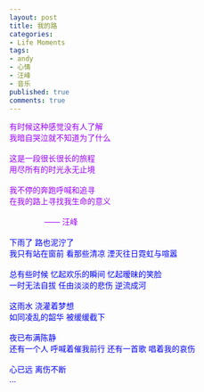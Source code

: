 ```yaml
---
layout: post
title: 我的路
categories:
- Life Moments
tags:
- andy
- 心情
- 汪峰
- 音乐
published: true
comments: true
---
```

<p><p><font color="#9900ff">有时候这种感觉没有人了解<br />我暗自哭泣就不知道为了什么<br /><br />这是一段很长很长的旅程<br />用尽所有的时光永无止境<br /><br />我不停的奔跑呼喊和追寻<br />在我的路上寻找我生命的意义</font><br /><br />                <font color="#0000ff"><font color="#9900ff">—— 汪峰</font><br /><br />下雨了 路也泥泞了<br />我只有站在窗前 看那些清凉 湮灭往日霓虹与喧嚣<br /><br />总有些时候 忆起欢乐的瞬间 忆起暧昧的笑脸<br />一时无法自拔 任由淡淡的悲伤 逆流成河<br /><br />这雨水 浇灌着梦想<br />如同凌乱的韶华 被缓缓截下<br /><br />夜已布满陈静<br />还有一个人 呼喊着催我前行 还有一首歌 唱着我的哀伤<br /><br />心已远 离伤不断<br />...<br /><br /><br /></font></p></p>

